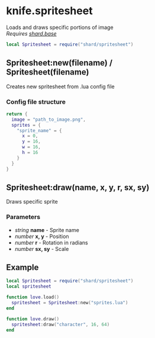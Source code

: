 # knife.spritesheet
Loads and draws specific portions of image  
*Requires [shard.base](base)*

```lua
local Spritesheet = require("shard/spritesheet")
```

## Spritesheet:new(filename) / Spritesheet(filename)
Creates new spritesheet from .lua config file

### Config file structure
```lua
return {
  image = "path_to_image.png",
  sprites = {
    "sprite_name" = {
      x = 0,
      y = 16,
      w = 16,
      h = 16
    }
  }
}
```

## Spritesheet:draw(name, x, y, r, sx, sy)
Draws specific sprite

### Parameters
 * *string* **name** - Sprite name
 * *number* **x, y** - Position
 * *number* **r** - Rotation in radians
 * *number* **sx, sy** - Scale

## Example
```lua
local Spritesheet = require("shard/spritesheet")
local spritesheet

function love.load()
  spritesheet = Spritesheet:new("sprites.lua")
end

function love.draw()
  spritesheet:draw("character", 16, 64)
end
```
